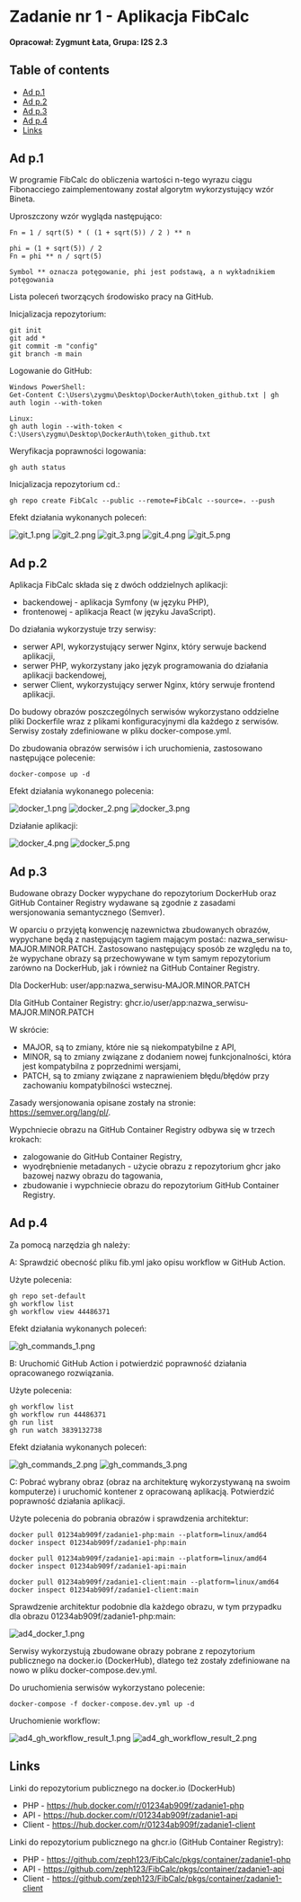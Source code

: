 # Zadanie nr 1 - Aplikacja FibCalc

#### Opracował: Zygmunt Łata, Grupa: I2S 2.3

## Table of contents
* [Ad p.1](#ad-p1)
* [Ad p.2](#ad-p2)
* [Ad p.3](#ad-p3)
* [Ad p.4](#ad-p4)
* [Links](#links)

## Ad p.1
W programie FibCalc do obliczenia wartości n-tego wyrazu ciągu Fibonacciego 
zaimplementowany został algorytm wykorzystujący wzór Bineta.

Uproszczony wzór wygląda następująco:

```
Fn = 1 / sqrt(5) * ( (1 + sqrt(5)) / 2 ) ** n

phi = (1 + sqrt(5)) / 2
Fn = phi ** n / sqrt(5)

Symbol ** oznacza potęgowanie, phi jest podstawą, a n wykładnikiem potęgowania
```

Lista poleceń tworzących środowisko pracy na GitHub.

Inicjalizacja repozytorium:
```
git init
git add *
git commit -m "config"
git branch -m main
```

Logowanie do GitHub:
```
Windows PowerShell:
Get-Content C:\Users\zygmu\Desktop\DockerAuth\token_github.txt | gh auth login --with-token

Linux:
gh auth login --with-token < C:\Users\zygmu\Desktop\DockerAuth\token_github.txt
```

Weryfikacja poprawności logowania:
```
gh auth status
```

Inicjalizacja repozytorium cd.:
```
gh repo create FibCalc --public --remote=FibCalc --source=. --push
```

Efekt działania wykonanych poleceń:

<img alt="git_1.png" src="./screenshots/git_1.png"/>

<img alt="git_2.png" src="./screenshots/git_2.png"/>

<img alt="git_3.png" src="./screenshots/git_3.png"/>

<img alt="git_4.png" src="./screenshots/git_4.png"/>

<img alt="git_5.png" src="./screenshots/git_5.png"/>

## Ad p.2
Aplikacja FibCalc składa się z dwóch oddzielnych aplikacji:
* backendowej - aplikacja Symfony (w języku PHP),
* frontenowej - aplikacja React (w języku JavaScript).

Do działania wykorzystuje trzy serwisy:
* serwer API, wykorzystujący serwer Nginx, który serwuje backend aplikacji,
* serwer PHP, wykorzystany jako język programowania do działania aplikacji backendowej,
* serwer Client, wykorzystujący serwer Nginx, który serwuje frontend aplikacji.

Do budowy obrazów poszczególnych serwisów wykorzystano oddzielne pliki Dockerfile
wraz z plikami konfiguracyjnymi dla każdego z serwisów. Serwisy zostały zdefiniowane 
w pliku docker-compose.yml.

Do zbudowania obrazów serwisów i ich uruchomienia, zastosowano następujące polecenie:

```
docker-compose up -d
```

Efekt działania wykonanego polecenia:

<img alt="docker_1.png" src="./screenshots/docker_1.png"/>

<img alt="docker_2.png" src="./screenshots/docker_2.png"/>

<img alt="docker_3.png" src="./screenshots/docker_3.png"/>

Działanie aplikacji:

<img alt="docker_4.png" src="./screenshots/docker_4.png"/>

<img alt="docker_5.png" src="./screenshots/docker_5.png"/>

## Ad p.3

Budowane obrazy Docker wypychane do repozytorium DockerHub oraz 
GitHub Container Registry wydawane są zgodnie z zasadami wersjonowania 
semantycznego (Semver).

W oparciu o przyjętą konwencję nazewnictwa zbudowanych obrazów, wypychane
będą z następującym tagiem mającym postać: nazwa_serwisu-MAJOR.MINOR.PATCH.
Zastosowano następujący sposób ze względu na to, że wypychane obrazy są 
przechowywane w tym samym repozytorium zarówno na DockerHub, jak i również na
GitHub Container Registry.

Dla DockerHub: user/app:nazwa_serwisu-MAJOR.MINOR.PATCH

Dla GitHub Container Registry: ghcr.io/user/app:nazwa_serwisu-MAJOR.MINOR.PATCH

W skrócie:
* MAJOR, są to zmiany, które nie są niekompatybilne z API,
* MINOR, są to zmiany związane z dodaniem nowej funkcjonalności, 
która jest kompatybilna z poprzednimi wersjami,
* PATCH, są to zmiany związane z naprawieniem błędu/błędów przy 
zachowaniu kompatybilności wstecznej.

Zasady wersjonowania opisane zostały na stronie: https://semver.org/lang/pl/.

Wypchniecie obrazu na GitHub Container Registry odbywa się w trzech krokach:
* zalogowanie do GitHub Container Registry,
* wyodrębnienie metadanych - użycie obrazu z repozytorium ghcr jako bazowej nazwy
obrazu do tagowania,
* zbudowanie i wypchniecie obrazu do repozytorium GitHub Container Registry.

## Ad p.4

Za pomocą narzędzia gh należy:

A: Sprawdzić obecność pliku fib.yml jako opisu workflow w GitHub Action.

Użyte polecenia:
```
gh repo set-default
gh workflow list
gh workflow view 44486371
```

Efekt działania wykonanych poleceń:

<img alt="gh_commands_1.png" src="./screenshots/gh_commands_1.png"/>

B: Uruchomić GitHub Action i potwierdzić poprawność działania opracowanego
rozwiązania.

Użyte polecenia:
```
gh workflow list
gh workflow run 44486371
gh run list
gh run watch 3839132738
```

Efekt działania wykonanych poleceń:

<img alt="gh_commands_2.png" src="./screenshots/gh_commands_2.png"/>

<img alt="gh_commands_3.png" src="./screenshots/gh_commands_3.png"/>

C: Pobrać wybrany obraz (obraz na architekturę wykorzystywaną na swoim 
komputerze) i uruchomić kontener z opracowaną aplikacją. 
Potwierdzić poprawność działania aplikacji. 

Użyte polecenia do pobrania obrazów i sprawdzenia architektur:
```
docker pull 01234ab909f/zadanie1-php:main --platform=linux/amd64
docker inspect 01234ab909f/zadanie1-php:main

docker pull 01234ab909f/zadanie1-api:main --platform=linux/amd64
docker inspect 01234ab909f/zadanie1-api:main

docker pull 01234ab909f/zadanie1-client:main --platform=linux/amd64
docker inspect 01234ab909f/zadanie1-client:main
```

Sprawdzenie architektur podobnie dla każdego obrazu, w tym przypadku dla 
obrazu 01234ab909f/zadanie1-php:main:

<img alt="ad4_docker_1.png" src="./screenshots/ad4_docker_1.png"/>

Serwisy wykorzystują zbudowane obrazy pobrane z repozytorium
publicznego na docker.io (DockerHub), dlatego też zostały zdefiniowane
na nowo w pliku docker-compose.dev.yml.

Do uruchomienia serwisów wykorzystano polecenie:
```
docker-compose -f docker-compose.dev.yml up -d
```

Uruchomienie workflow:

<img alt="ad4_gh_workflow_result_1.png" src="./screenshots/ad4_gh_workflow_result_1.png"/>

<img alt="ad4_gh_workflow_result_2.png" src="./screenshots/ad4_gh_workflow_result_2.png"/>

## Links

Linki do repozytorium publicznego na docker.io (DockerHub)
* PHP - https://hub.docker.com/r/01234ab909f/zadanie1-php
* API - https://hub.docker.com/r/01234ab909f/zadanie1-api
* Client - https://hub.docker.com/r/01234ab909f/zadanie1-client

Linki do repozytorium publicznego na ghcr.io (GitHub Container Registry):
* PHP - https://github.com/zeph123/FibCalc/pkgs/container/zadanie1-php
* API - https://github.com/zeph123/FibCalc/pkgs/container/zadanie1-api
* Client - https://github.com/zeph123/FibCalc/pkgs/container/zadanie1-client
